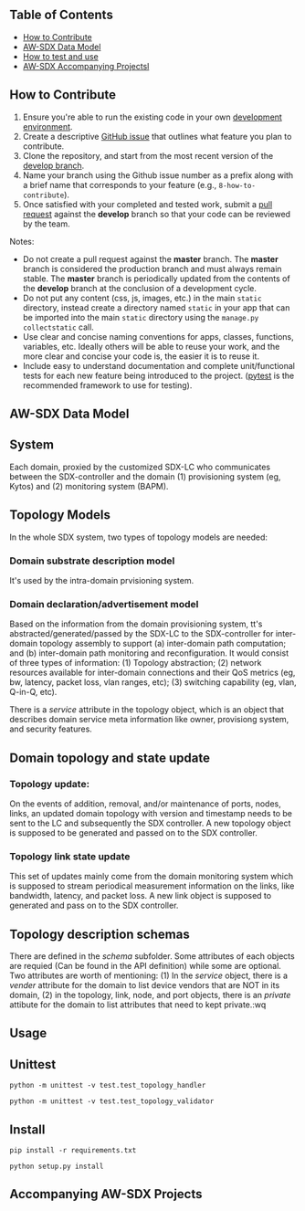 ## Table of Contents

- [How to Contribute](#contrib)
- [AW-SDX Data Model](#datamodel)
- [How to test and use](#usage)
- [AW-SDX Accompanying Projectsl](#accompany)

## <a name="contrib"></a>How to Contribute

1. Ensure you're able to run the existing code in your own [development environment](#setup).
2. Create a descriptive [GitHub issue](https://github.com/atlanticwave-sdx/datamodel/issues) that outlines what feature you plan to contribute.
3. Clone the repository, and start from the most recent version of the [develop branch](https://github.com/atlanticwave-sdx/datamodel/tree/develop).
4. Name your branch using the Github issue number as a prefix along with a brief name that corresponds to your feature (e.g., `8-how-to-contribute`).
5. Once satisfied with your completed and tested work, submit a [pull request](https://github.com/atlanticwave-sdx/datamodel/pulls) against the **develop** branch so that your code can be reviewed by the team.

Notes:

- Do not create a pull request against the **master** branch. The **master** branch is considered the production branch and must always remain stable. The **master** branch is periodically updated from the contents of the **develop** branch at the conclusion of a development cycle.
- Do not put any content (css, js, images, etc.) in the main `static` directory, instead create a directory named `static` in your app that can be imported into the main `static` directory using the `manage.py collectstatic` call.
- Use clear and concise naming conventions for apps, classes, functions, variables, etc. Ideally others will be able to reuse your work, and the more clear and concise your code is, the easier it is to reuse it.
- Include easy to understand documentation and complete unit/functional tests for each new feature being introduced to the project. ([pytest](https://docs.pytest.org/en/latest/) is the recommended framework to use for testing).

## <a name="datamodel"></a>AW-SDX Data Model

## System
Each domain, proxied by the customized SDX-LC who communicates between the SDX-controller and the domain (1) provisioning system (eg, Kytos) and (2) monitoring system (BAPM).

## Topology Models
In the whole SDX system, two types of topology models are needed: 
### Domain substrate description model
It's used by the intra-domain prvisioning system. 
### Domain declaration/advertisement model
Based on the information from the domain provisioning system, tt's abstracted/generated/passed by the SDX-LC to the SDX-controller for inter-domain topology assembly to support (a) inter-domain path computation; and (b) inter-domain path monitoring and reconfiguration. It would consist of three types of information: (1) Topology abstraction; (2) network resources available for inter-domain connections and their QoS metrics (eg, bw, latency, packet loss, vlan ranges, etc); (3) switching capability (eg, vlan, Q-in-Q, etc).

There is a *service* attribute in the topology object, which is an object that describes domain service meta information like owner, provisiong system, and security features. 

## Domain topology and state update
### Topology update:
On the events of addition, removal, and/or maintenance of ports, nodes, links, an updated domain topology with version and timestamp needs to be sent to the LC and subsequently the SDX controller. A new topology object is supposed to be generated and passed on to the SDX controller.

### Topology link state update
This set of updates mainly come from the domain monitoring system which is supposed to stream periodical measurement information on the links, like bandwidth, latency, and packet loss. A new link object is supposed to generated and pass on to the SDX controller.

## Topology description schemas
There are defined in the *schema* subfolder. Some attributes of each objects are requied (Can be found in the API definition) while some are optional. Two attributes are worth of mentioning: (1) In the *service* object, there is a *vender* attribute for the domain to list device vendors that are NOT in its domain, (2) in the topology, link, node, and port objects, there is an *private* attibute for the domain to list attributes that need to kept private.:wq
  
## <a name="usage"></a>Usage
## Unittest
```
python -m unittest -v test.test_topology_handler
```
```
python -m unittest -v test.test_topology_validator
```
## Install
```
pip install -r requirements.txt
```
```
python setup.py install
```


## <a name="accompany"></a>Accompanying AW-SDX Projects
